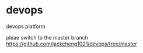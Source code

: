 # devops

devops platform

pleae switch to the master branch https://github.com/jackcheng1021/devops/tree/master
